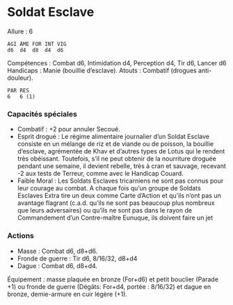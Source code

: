 # Soldat Esclave

Allure : 6

	AGI	ÂME	FOR	INT	VIG
	d6	d4	d8	d4	d6

Compétences : Combat d6, Intimidation d4, Perception d4, Tir d6, Lancer d6
Handicaps : Manie (bouillie d’esclave).
Atouts : Combatif (drogues anti-douleur).

	PAR	RES
	6	6 (1)

### Capacités spéciales
- Combatif : +2 pour annuler Secoué.
- Esprit drogué : Le régime alimentaire journalier d’un Soldat Esclave consiste en un mélange de riz et de viande ou de poisson, la bouillie d’esclave, agrémentée de Khav et d’autres types de Lotus qui le rendent très obéissant. Toutefois, s’il ne peut obtenir de la nourriture droguée pendant une semaine, il devient rebelle, très à cran et sauvage, recevant -2 aux tests de Terreur, comme avec le Handicap Couard.
- Faible Moral : Les Soldats Esclaves tricarniens ne sont pas connus pour leur courage au combat. A chaque fois qu’un groupe de Soldats Esclaves Extra tire un deux comme Carte d’Action et qu’ils n’ont pas un avantage flagrant (c.a.d. qu’ils ne sont pas beaucoup plus nombreux que leurs adversaires) ou qu’ils ne sont pas dans le rayon de Commandement d’un Contre-maître Eunuque, ils doivent faire un jet

### Actions
- Masse : Combat d6, d8+d6.
- Fronde de guerre : Tir d6, 8/16/32, d8+d4
- Dague : Combat d6, d8+d4.

Équipement : masse plaquée en bronze (For+d6) et petit bouclier (Parade +1) ou fronde de guerre (Dégâts: For+d4, portée : 8/16/32) et dague en bronze, demie-armure en cuir légère (+1).
